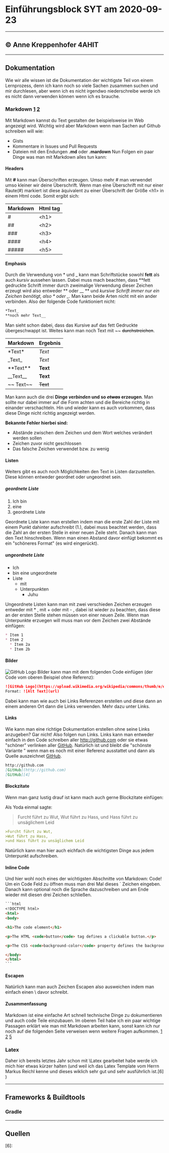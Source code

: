 # Einführungsblock SYT am 2020-09-23
---
## &copy; Anne Kreppenhofer 4AHIT
---

## Dokumentation
Wie wir alle wissen ist die Dokumentation der wichtigste Teil von einem Lernprozess, denn ich kann noch so viele Sachen zusammen suchen und mir durchlesen, aber wenn ich es nicht irgendwo niederschreibe werde ich es nicht dann verwenden können wenn ich es brauche.
### Markdown [1] [2] 
Mit Markdown kannst du Text gestalten der beispielsweise im Web angezeigt wird. Wichtig wird aber Markdown wenn man Sachen auf Github schreiben will wie:
- Gists
- Kommentare in Issues und Pull Requests 
- Dateien mit den Endungen **.md** oder **.mardown**
Nun Folgen ein paar Dinge was man mit Markdown alles tun kann:
#### Headers
Mit **\#** kann man Überschriften erzeugen. Umso mehr \# man verwendet umso kleiner wir deine Überschrift. Wenn man eine Überschrift mit nur einer Raute(\#) markiert ist diese äquivalent zu einer Überschrift der Größe \<h1> in einem Html code. Somit ergibt sich:

Markdown | Html tag
------------ | -------------
\# | \<h1>
\## | \<h2>
\### | \<h3>
\#### | \<h4>
\##### | \<h5>

#### Emphasis
Durch die Verwendung von \* und \_ kann man Schriftstücke sowohl **fett** als auch *kursiv* aussehen lassen. Dabei muss mach beachten, dass **fett gedruckte Schrift immer durch zweimalige Verwendung dieser Zeichen erzeugt wird also entweder \*\* oder \_\_ ** und *kursive Schrift immer nur ein Zeichen benötigt, also \* oder \_*. Man kann beide Arten nicht mit ein ander verbinden. Also der folgende Code funktioniert nicht:

```markdown
*Text_
**noch mehr Text__
```

Man sieht  schon dabei, dass das Kursive auf das fett Gedruckte übergeschwappt ist.
Weites kann man noch Text mit \~\~ ~~durchstreichen~~.

Markdown | Ergebnis
------------ | -------------
\*Text\* |*Text*
\_Text\_ | _Text_
\*\*Text\*\* | **Text**
\_\_Text\_\_ | __Text__
\~\~ Text\~\~ | ~~Text~~

Man kann auch die drei **Dinge *verbinden* und so *~~etwas~~* erzeugen**. Man sollte nur dabei immer auf die Form achten und die Bereiche richtig in einander verschachteln. Hin und wieder kann es auch vorkommen, dass diese Dinge nicht richtig angezeigt werden. 

**Bekannte Fehler hierbei sind:**
- Abstände zwischen dem Zeichen und dem Wort welches verändert werden sollen
- Zeichen zuvor nicht geschlossen 
- Das falsche Zeichen verwendet bzw. zu wenig

#### Listen
Weiters gibt es auch noch Möglichkeiten den Text in Listen darzustellen.
Diese können entweder geordnet oder ungeordnet sein.

##### geordnete Liste
1. Ich bin
2. eine
3. geordnete Liste

Geordnete Liste kann man erstellen indem man die erste Zahl der Liste mit einem Punkt dahinter aufschreibt (1.), dabei muss beachtet werden, dass die Zahl an der ersten Stelle in einer neuen Zeile steht. Danach kann man den Text hinschreiben. Wenn man einen Abstand davor einfügt bekommt es ein "schöneres Format" (es wird eingerückt).

##### ungeordnete Liste
* Ich 
* bin eine ungeordnete
* Liste
  * mit 
  * Unterpunkten
    * Juhu

Ungeordnete Listen kann man mit zwei verschieden Zeichen erzeugen entweder mit * , mit + oder mit - , dabei ist wieder zu beachten, dass diese an der ersten Stelle stehen müssen von einer neuen Zeile. Wenn man Unterpunkte erzuegen will muss man vor dem Zeichen zwei Abstände einfügen:

```markdown
* Item 1
* Item 2
  * Item 2a
  * Item 2b
```

#### Bilder
![GitHub Logo][3]
Bilder kann man mit dem folgenden Code einfügen (der Code vom oberen Beispiel ohne Referenz):

````markdown
![GitHub Logo](https://upload.wikimedia.org/wikipedia/commons/thumb/e/ef/Octicons-logo-github.svg/1200px-Octicons-logo-github.svg.png)
Format: ![Alt Text](url)
````
Dabei kann man wie auch bei Links Referenzen erstellen und diese dann an einem anderen Ort dann die Links verwenden. Mehr dazu unter Links.
#### Links
Wie kann man eine richtige Dokumentation erstellen ohne seine Links anzugeben? Gar nicht! Also folgen nun Links. Links kann man entweder einfach in den Code schreiben aller http://github.com  oder sie etwas "schöner" verlinken aller [GitHub](http://github.com ). Natürlich ist und bleibt die "schönste Variante " wenn man es noch mit einer Referenz ausstattet und dann als Quelle auszeichnet [GitHub][4].

````markdown
http://github.com
[GitHub](http://github.com)
[GitHub][4]
````
#### Blockzitate
Wenn man ganz lustig drauf ist kann mach auch gerne Blockzitate einfügen:

Als Yoda einmal sagte:

>Furcht führt zu Wut,
>Wut führt zu Hass,
>und Hass führt zu unsäglichem Leid

````markdown
>Furcht führt zu Wut,
>Wut führt zu Hass,
>und Hass führt zu unsäglichem Leid
````
Natürlich kann man hier auch eichfach die wichtigsten Dinge aus jedem Unterpunkt aufschreiben.


#### Inline Code
Und hier wohl noch eines der wichtigsten Abschnitte von Markdown: Code!
Um ein Code Feld zu öffnen muss man drei Mal dieses \` Zeichen eingeben. Danach kann optional noch die Sprache dazuschreiben und am Ende wieder mit diesen drei Zeichen schließen.
```markdown
​```html
<!DOCTYPE html>
<html>
<body>

<h1>The code element</h1>

<p>The HTML <code>button</code> tag defines a clickable button.</p>

<p>The CSS <code>background-color</code> property defines the background color of an element.</p>

</body>
</html>
​```
```
#### Escapen 
Natürlich kann man auch Zeichen Escapen also ausweichen indem man einfach einen \\ davor schreibt. 

#### Zusammenfassung 
Markdown ist eine einfache Art schnell technische Dinge zu dokumentieren und auch code Teile einzubauen. Im oberen Teil habe ich ein paar wichtige Passagen erklärt wie man mit Markdown arbeiten kann, sonst kann ich nur noch auf die folgenden Seite verweisen wenn weitere Fragen aufkommen. [1] [2] [5] 

### Latex
Daher ich bereits letztes Jahr schon mit \Latex gearbeitet habe werde ich mich hier etwas kürzer halten (und weil ich das Latex Template vom Herrn Markus Reichl kenne und dieses wiklich sehr gut und sehr ausführlich ist.[6] )

---
## Frameworks & Buildtools
### Gradle
---
## Quellen
[1]:https://guides.github.com/features/mastering-markdown/ "Mastering Markdown von Github Guides besucht am 23.09.2020"

[2]:https://github.com/adam-p/markdown-here/wiki/Markdown-Cheatsheet "Markdown Cheatsheet vonAdam Pritchard besucht am 23.09.2020"

[3]:https://upload.wikimedia.org/wikipedia/commons/thumb/e/ef/Octicons-logo-github.svg/1200px-Octicons-logo-github.svg.png "Github Logo von Wikipedia besucht am 23.09.2020"

[4]:http://github.com "Github besucht am 23.09.2020"

[5]:https://markdown.de/ "Markdown:Synatx von Lasar Liepins besuchat am 23.09.2020 "

[6]:

